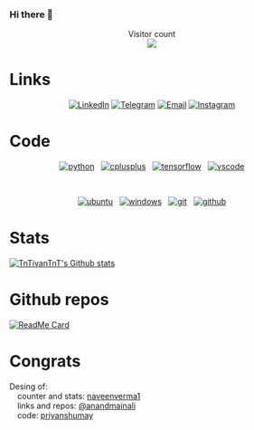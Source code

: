 ### Hi there 👋

<p align="center"> 
  Visitor count<br>
  <img src="https://profile-counter.glitch.me/TnTivanTnT/count.svg" />
</p>

# Links

<p align="center">
<a href="https://www.linkedin.com/in/iv%C3%A1n-moreno-ladaga-42430a297/" target="_blank"><img alt="LinkedIn" src="https://img.shields.io/badge/LinkedIn-@IvanMorenoLadaga-blue?style=flat&logo=linkedin"></a>
<a href="https://t.me/TnTivanTnT" target="_blank"><img alt="Telegram" src="https://img.shields.io/badge/Telegram-TnTivanTnT-blue?style=flat&logo=Telegram"></a>
<a href="https://mail.google.com/mail/u/0/#inbox?compose=VpCqJRzKDQHKJQsWFztXfXlrlrQzBFMStnVgKFgXKjSmRFTbtTnrKhwdnrSMpzhNjnHXzJq" target="_blank"><img alt="Email" src="https://img.shields.io/badge/Email-ivanmorladag@gmail.com-blue?style=flat&logo=gmail"></a>
<a href="https://www.instagram.com/ivan_ml_17/?utm_source=qr" target="_blank"><img alt="Instagram" src="https://img.shields.io/badge/Instagram-ivan_ml_17-blue?style=flat&logo=Instagram"></a>
</p>

# Code
<p align="center">
  <a href="https://github.com/priyanshumay"><img src="https://img.shields.io/badge/python-FFFF00.svg?style=for-the-badge&logo=python&logoColor=0768a8&labelColor=ffffff" alt="python"></a> &nbsp;
  <a href="https://github.com/priyanshumay"><img src="https://img.shields.io/badge/C++-4B0082.svg?style=for-the-badge&logo=c%2B%2B&logoColor=4B0082&labelColor=ffffff" alt="cplusplus"></a> &nbsp;
  <a href="https://github.com/priyanshumay"><img src="https://img.shields.io/badge/tensorflow-FF6F00.svg?style=for-the-badge&logo=tensorflow&logoColor=FF6F00&labelColor=ffffff" alt="tensorflow"></a> &nbsp;
  <a href="https://github.com/priyanshumay"><img src="https://img.shields.io/badge/vscode-blue.svg?style=for-the-badge&logo=visual-studio-code&labelColor=ffffff&logoColor=blue" alt="vscode"></a>
</p><br>


<p align="center">
  <a href="https://github.com/priyanshumay"><img src="https://img.shields.io/badge/ubuntu-f7873b.svg?style=for-the-badge&logo=ubuntu&labelColor=ffffff&logoColor=f7873b" alt="ubuntu"></a> &nbsp;
  <a href="https://github.com/priyanshumay"><img src="https://img.shields.io/badge/windows-3795fa.svg?style=for-the-badge&logo=windows&logoColor=3795fa&labelColor=ffffff" alt="windows"></a> &nbsp;
  <a href="https://github.com/priyanshumay"><img src="https://img.shields.io/badge/git-F05032.svg?style=for-the-badge&logo=git&logoColor=F05032&labelColor=ffffff" alt="git"></a> &nbsp;
  <a href="https://github.com/priyanshumay"><img src="https://img.shields.io/badge/github-black.svg?style=for-the-badge&logo=github&logoColor=black&labelColor=ffffff" alt="github"></a>
</p>

# Stats

[![TnTivanTnT's Github stats](https://github-readme-stats.vercel.app/api?username=TnTivanTnT&show_icons=true&theme=merko&title_color=fff&icon_color=79ff97&text_color=9f9f9f&bg_color=151515)](https://github.com/TnTivanTnT)
<!-- ¿COMO SE CENTRA ESTO? -->
# Github repos
[![ReadMe Card](https://github-readme-stats.vercel.app/api/pin/?username=TnTivanTnT&repo=TnTivanTnT&show_owner=true)](https://github.com/TnTivanTnT)
<!--
[![ReadMe Card](https://github-readme-stats.vercel.app/api/pin/?username=CREADOR DEL RERPO &repo=RoboRescueUMA&show_owner=true)](https://github.com/RoboRescueUMA)
¿si se pone al creador del respsitorio sirve?
INVESTIGAR PARA PONER REPOSOTORIOS DE OTROS Y PONER EL DE LA UMA, HECHO ESTE COMO PRUEBA
-->

# Congrats
Desing of:<br>
&emsp;counter and stats: [naveenverma1](https://github.com/naveenverma1) <br>
&emsp;links and repos: [@anandmainali](https://github.com/anandmainali)<br>
&emsp;code: [priyanshumay](https://github.com/priyanshumay)<br>
